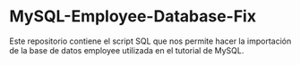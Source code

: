 # MySQL-Employee-Database-Fix
Este repositorio contiene el script SQL que nos permite hacer la importación de la base de datos employee utilizada en el tutorial de MySQL.

